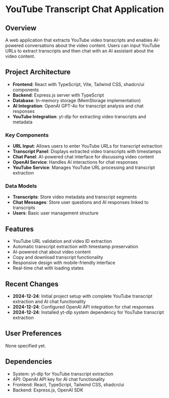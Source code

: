 # YouTube Transcript Chat Application

## Overview
A web application that extracts YouTube video transcripts and enables AI-powered conversations about the video content. Users can input YouTube URLs to extract transcripts and then chat with an AI assistant about the video content.

## Project Architecture
- **Frontend**: React with TypeScript, Vite, Tailwind CSS, shadcn/ui components
- **Backend**: Express.js server with TypeScript
- **Database**: In-memory storage (MemStorage implementation)
- **AI Integration**: OpenAI GPT-4o for transcript analysis and chat responses
- **YouTube Integration**: yt-dlp for extracting video transcripts and metadata

### Key Components
- **URL Input**: Allows users to enter YouTube URLs for transcript extraction
- **Transcript Panel**: Displays extracted video transcripts with timestamps
- **Chat Panel**: AI-powered chat interface for discussing video content
- **OpenAI Service**: Handles AI interactions for chat responses
- **YouTube Service**: Manages YouTube URL processing and transcript extraction

### Data Models
- **Transcripts**: Store video metadata and transcript segments
- **Chat Messages**: Store user questions and AI responses linked to transcripts
- **Users**: Basic user management structure

## Features
- YouTube URL validation and video ID extraction
- Automatic transcript extraction with timestamp preservation
- AI-powered chat about video content
- Copy and download transcript functionality
- Responsive design with mobile-friendly interface
- Real-time chat with loading states

## Recent Changes
- **2024-12-24**: Initial project setup with complete YouTube transcript extraction and AI chat functionality
- **2024-12-24**: Configured OpenAI API integration for chat responses
- **2024-12-24**: Installed yt-dlp system dependency for YouTube transcript extraction

## User Preferences
None specified yet.

## Dependencies
- System: yt-dlp for YouTube transcript extraction
- API: OpenAI API key for AI chat functionality
- Frontend: React, TypeScript, Tailwind CSS, shadcn/ui
- Backend: Express.js, OpenAI SDK